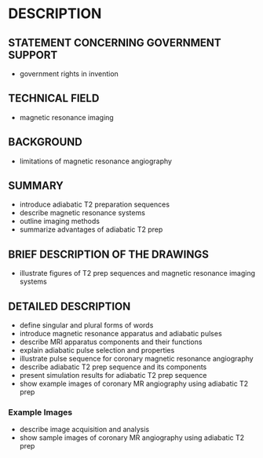 # DESCRIPTION

## STATEMENT CONCERNING GOVERNMENT SUPPORT

- government rights in invention

## TECHNICAL FIELD

- magnetic resonance imaging

## BACKGROUND

- limitations of magnetic resonance angiography

## SUMMARY

- introduce adiabatic T2 preparation sequences
- describe magnetic resonance systems
- outline imaging methods
- summarize advantages of adiabatic T2 prep

## BRIEF DESCRIPTION OF THE DRAWINGS

- illustrate figures of T2 prep sequences and magnetic resonance imaging systems

## DETAILED DESCRIPTION

- define singular and plural forms of words
- introduce magnetic resonance apparatus and adiabatic pulses
- describe MRI apparatus components and their functions
- explain adiabatic pulse selection and properties
- illustrate pulse sequence for coronary magnetic resonance angiography
- describe adiabatic T2 prep sequence and its components
- present simulation results for adiabatic T2 prep sequence
- show example images of coronary MR angiography using adiabatic T2 prep

### Example Images

- describe image acquisition and analysis
- show sample images of coronary MR angiography using adiabatic T2 prep

